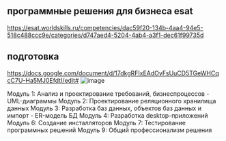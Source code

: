 ## программные решения для бизнеса esat
https://esat.worldskills.ru/competencies/dac59f20-134b-4aa4-94e5-518c488ccc9e/categories/d747aed4-5204-4ab4-a3f1-dec61f99735d
## подготовка
https://docs.google.com/document/d/17dkgRFIxEAdOvFsUuCD5TGeWHCqcC7U-Ha5MJ0EfdtI/edit#
![image](https://user-images.githubusercontent.com/39220694/188390968-a3e0d586-5bc2-4793-aa07-3dcd178ebf63.png)

Модуль 1: Анализ и проектирование требований, бизнеспроцессов - UML-диаграммы
Модуль 2: Проектирование реляционного хранилища данных
Модуль 3: Разработка баз данных, объектов баз данных и импорт - ER-модель БД
Модуль 4: Разработка desktop-приложений
Модуль 6: Создание инсталляторов
Модуль 7: Тестирование программных решений
Модуль 9: Общий профессионализм решения
